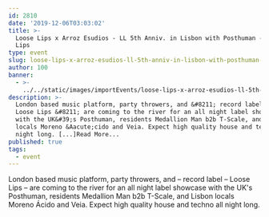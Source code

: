 ```yaml
---
id: 2810
date: '2019-12-06T03:03:02'
title: >-
  Loose Lips x Arroz Esudios - LL 5th Anniv. in Lisbon with Posthuman - Loose
  Lips
type: event
slug: loose-lips-x-arroz-esudios-ll-5th-anniv-in-lisbon-with-posthuman-1
author: 100
banner:
  - >-
    ../../static/images/importEvents/loose-lips-x-arroz-esudios-ll-5th-anniv-in-lisbon-with-posthuman-1/image2810.jpeg
description: >-
  London based music platform, party throwers, and &#8211; record label &#8211;
  Loose Lips &#8211; are coming to the river for an all night label showcase
  with the UK&#39;s Posthuman, residents Medallion Man b2b T-Scale, and Lisbon
  locals Moreno &Aacute;cido and Veia. Expect high quality house and techno all
  night long. [...]Read More...
published: true
tags:
  - event
---
```

London based music platform, party throwers, and – record label – Loose Lips – are coming to the river for an all night label showcase with the UK's Posthuman, residents Medallion Man b2b T-Scale, and Lisbon locals Moreno Ácido and Veia. Expect high quality house and techno all night long.